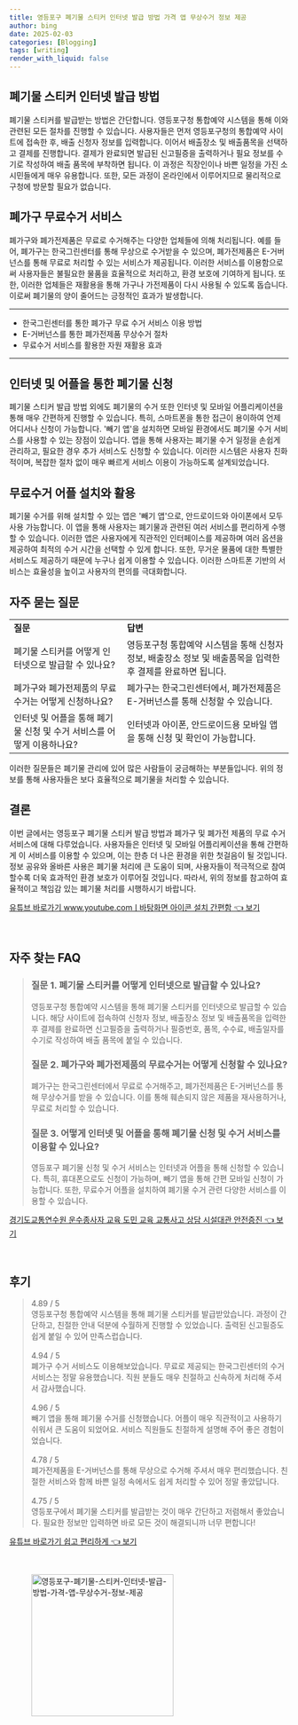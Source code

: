 ```yaml
---
title: 영등포구 폐기물 스티커 인터넷 발급 방법 가격 앱 무상수거 정보 제공
author: bing
date: 2025-02-03
categories: [Blogging]
tags: [writing]
render_with_liquid: false
---
```



<h2 id='폐기물 스티커 인터넷 발급 방법'>폐기물 스티커 인터넷 발급 방법</h2>

<p>폐기물 스티커를 발급받는 방법은 간단합니다. 영등포구청 통합예약 시스템을 통해 이와 관련된 모든 절차를 진행할 수 있습니다. 사용자들은 먼저 영등포구청의 통합예약 사이트에 접속한 후, 배출 신청자 정보를 입력합니다. 이어서 배출장소 및 배출품목을 선택하고 결제를 진행합니다. 결제가 완료되면 발급된 신고필증을 출력하거나 필요 정보를 수기로 작성하여 배출 품목에 부착하면 됩니다. 이 과정은 직장인이나 바쁜 일정을 가진 소시민들에게 매우 유용합니다. 또한, 모든 과정이 온라인에서 이루어지므로 물리적으로 구청에 방문할 필요가 없습니다.</p>

<h2 id='폐가구 무료수거 서비스'>폐가구 무료수거 서비스</h2>

<p>폐가구와 폐가전제품은 무료로 수거해주는 다양한 업체들에 의해 처리됩니다. 예를 들어, 폐가구는 한국그린센터를 통해 무상으로 수거받을 수 있으며, 폐가전제품은 E-거버넌스를 통해 무료로 처리할 수 있는 서비스가 제공됩니다. 이러한 서비스를 이용함으로써 사용자들은 불필요한 물품을 효율적으로 처리하고, 환경 보호에 기여하게 됩니다. 또한, 이러한 업체들은 재활용을 통해 가구나 가전제품이 다시 사용될 수 있도록 돕습니다. 이로써 폐기물의 양이 줄어드는 긍정적인 효과가 발생합니다.</p>

<hr />

<ul>
    <li>한국그린센터를 통한 폐가구 무료 수거 서비스 이용 방법</li>
    <li>E-거버넌스를 통한 폐가전제품 무상수거 절차</li>
    <li>무료수거 서비스를 활용한 자원 재활용 효과</li>
</ul>

<hr />

<h2 id='인터넷 및 어플을 통한 폐기물 신청'>인터넷 및 어플을 통한 폐기물 신청</h2>

<p>폐기물 스티커 발급 방법 외에도 폐기물의 수거 또한 인터넷 및 모바일 어플리케이션을 통해 매우 간편하게 진행할 수 있습니다. 특히, 스마트폰을 통한 접근이 용이하여 언제 어디서나 신청이 가능합니다. '빼기 앱'을 설치하면 모바일 환경에서도 폐기물 수거 서비스를 사용할 수 있는 장점이 있습니다. 앱을 통해 사용자는 폐기물 수거 일정을 손쉽게 관리하고, 필요한 경우 추가 서비스도 신청할 수 있습니다. 이러한 시스템은 사용자 친화적이며, 복잡한 절차 없이 매우 빠르게 서비스 이용이 가능하도록 설계되었습니다.</p>

<h2 id='무료수거 어플 설치와 활용'>무료수거 어플 설치와 활용</h2>

<p>폐기물 수거를 위해 설치할 수 있는 앱은 '빼기 앱'으로, 안드로이드와 아이폰에서 모두 사용 가능합니다. 이 앱을 통해 사용자는 폐기물과 관련된 여러 서비스를 편리하게 수행할 수 있습니다. 이러한 앱은 사용자에게 직관적인 인터페이스를 제공하며 여러 옵션을 제공하여 최적의 수거 시간을 선택할 수 있게 합니다. 또한, 무거운 물품에 대한 특별한 서비스도 제공하기 때문에 누구나 쉽게 이용할 수 있습니다. 이러한 스마트폰 기반의 서비스는 효율성을 높이고 사용자의 편의를 극대화합니다.</p>

<h2 id='자주 묻는 질문'>자주 묻는 질문</h2>

<table>
    <tr>
        <td><b>질문</b></td>
        <td><b>답변</b></td>
    </tr>
    <tr>
        <td>폐기물 스티커를 어떻게 인터넷으로 발급할 수 있나요?</td>
        <td>영등포구청 통합예약 시스템을 통해 신청자 정보, 배출장소 정보 및 배출품목을 입력한 후 결제를 완료하면 됩니다.</td>
    </tr>
    <tr>
        <td>폐가구와 폐가전제품의 무료수거는 어떻게 신청하나요?</td>
        <td>폐가구는 한국그린센터에서, 폐가전제품은 E-거버넌스를 통해 신청할 수 있습니다.</td>
    </tr>
    <tr>
        <td>인터넷 및 어플을 통해 폐기물 신청 및 수거 서비스를 어떻게 이용하나요?</td>
        <td>인터넷과 아이폰, 안드로이드용 모바일 앱을 통해 신청 및 확인이 가능합니다.</td>
    </tr>
</table>

<p>이러한 질문들은 폐기물 관리에 있어 많은 사람들이 궁금해하는 부분들입니다. 위의 정보를 통해 사용자들은 보다 효율적으로 폐기물을 처리할 수 있습니다.</p>

<h2 id='결론'>결론</h2>

<p>이번 글에서는 영등포구 폐기물 스티커 발급 방법과 폐가구 및 폐가전 제품의 무료 수거 서비스에 대해 다루었습니다. 사용자들은 인터넷 및 모바일 어플리케이션을 통해 간편하게 이 서비스를 이용할 수 있으며, 이는 한층 더 나은 환경을 위한 첫걸음이 될 것입니다. 정보 공유와 올바른 사용은 폐기물 처리에 큰 도움이 되며, 사용자들이 적극적으로 참여할수록 더욱 효과적인 환경 보호가 이루어질 것입니다. 따라서, 위의 정보를 참고하여 효율적이고 책임감 있는 폐기물 처리를 시행하시기 바랍니다.</p>


<p><a class="click-button" title="유튜브 바로가기 www.youtube.comㅣ바탕화면 아이콘 설치 간편함" href="https://yellowplanner.github.io/posts/%EC%9C%A0%ED%8A%9C%EB%B8%8C-%EB%B0%94%EB%A1%9C%EA%B0%80%EA%B8%B0-www.youtube.com%E3%85%A3%EB%B0%94%ED%83%95%ED%99%94%EB%A9%B4-%EC%95%84%EC%9D%B4%EC%BD%98-%EC%84%A4%EC%B9%98-%EA%B0%84%ED%8E%B8%ED%95%A8/" rel="dofollow">유튜브 바로가기 www.youtube.comㅣ바탕화면 아이콘 설치 간편함 👈 보기</a></p><br>
<h2 id='자주_찾는_FAQ'>자주 찾는 FAQ</h2>
<div itemscope="" itemtype="https://schema.org/FAQPage"> 
<blockquote> 
<div itemscope="" itemprop="mainEntity" itemtype="https://schema.org/Question"> 
<h3 itemprop="name">질문 1. 폐기물 스티커를 어떻게 인터넷으로 발급할 수 있나요?</h3> 
<div itemscope="" itemprop="acceptedAnswer" itemtype="https://schema.org/Answer"> 
<span itemprop="text"> 
<p>영등포구청 통합예약 시스템을 통해 폐기물 스티커를 인터넷으로 발급할 수 있습니다. 해당 사이트에 접속하여 신청자 정보, 배출장소 정보 및 배출품목을 입력한 후 결제를 완료하면 신고필증을 출력하거나 필증번호, 품목, 수수료, 배출일자를 수기로 작성하여 배출 품목에 붙일 수 있습니다.</p> 
</span> 
</div> 
</div> 

<div itemscope="" itemprop="mainEntity" itemtype="https://schema.org/Question"> 
<h3 itemprop="name">질문 2. 폐가구와 폐가전제품의 무료수거는 어떻게 신청할 수 있나요?</h3> 
<div itemscope="" itemprop="acceptedAnswer" itemtype="https://schema.org/Answer"> 
<span itemprop="text"> 
<p>폐가구는 한국그린센터에서 무료로 수거해주고, 폐가전제품은 E-거버넌스를 통해 무상수거를 받을 수 있습니다. 이를 통해 훼손되지 않은 제품을 재사용하거나, 무료로 처리할 수 있습니다.</p> 
</span> 
</div> 
</div> 

<div itemscope="" itemprop="mainEntity" itemtype="https://schema.org/Question"> 
<h3 itemprop="name">질문 3. 어떻게 인터넷 및 어플을 통해 폐기물 신청 및 수거 서비스를 이용할 수 있나요?</h3> 
<div itemscope="" itemprop="acceptedAnswer" itemtype="https://schema.org/Answer"> 
<span itemprop="text"> 
<p>영등포구 폐기물 신청 및 수거 서비스는 인터넷과 어플을 통해 신청할 수 있습니다. 특히, 휴대폰으로도 신청이 가능하며, 빼기 앱을 통해 간편 모바일 신청이 가능합니다. 또한, 무료수거 어플을 설치하여 폐기물 수거 관련 다양한 서비스를 이용할 수 있습니다.</p> 
</span> 
</div> 
</div> 
</blockquote> 
</div>
<p><a class="click-button" title="경기도교통연수원 운수종사자 교육 도민 교육 교통사고 상담 시설대관 안전증진" href="https://yellowplanner.github.io/posts/%EA%B2%BD%EA%B8%B0%EB%8F%84%EA%B5%90%ED%86%B5%EC%97%B0%EC%88%98%EC%9B%90-%EC%9A%B4%EC%88%98%EC%A2%85%EC%82%AC%EC%9E%90-%EA%B5%90%EC%9C%A1-%EB%8F%84%EB%AF%BC-%EA%B5%90%EC%9C%A1-%EA%B5%90%ED%86%B5%EC%82%AC%EA%B3%A0-%EC%83%81%EB%8B%B4-%EC%8B%9C%EC%84%A4%EB%8C%80%EA%B4%80-%EC%95%88%EC%A0%84%EC%A6%9D%EC%A7%84/" rel="dofollow">경기도교통연수원 운수종사자 교육 도민 교육 교통사고 상담 시설대관 안전증진 👈 보기</a></p><br>
<h2 id='후기'>후기</h2>
<div itemscope itemtype="https://schema.org/Product">
  <blockquote>
  <div itemprop="review" itemscope itemtype="https://schema.org/Review">
      <div itemprop="reviewRating" itemscope itemtype="https://schema.org/Rating"> <span itemprop="ratingValue">4.89</span> / <span itemprop="bestRating">5</span> </div>
      <span itemprop="reviewBody">영등포구청 통합예약 시스템을 통해 폐기물 스티커를 발급받았습니다. 과정이 간단하고, 친절한 안내 덕분에 수월하게 진행할 수 있었습니다. 출력된 신고필증도 쉽게 붙일 수 있어 만족스럽습니다.</span>
  </div>
  <br>
  <div itemprop="review" itemscope itemtype="https://schema.org/Review">
      <div itemprop="reviewRating" itemscope itemtype="https://schema.org/Rating"> <span itemprop="ratingValue">4.94</span> / <span itemprop="bestRating">5</span> </div>
      <span itemprop="reviewBody">폐가구 수거 서비스도 이용해보았습니다. 무료로 제공되는 한국그린센터의 수거 서비스는 정말 유용했습니다. 직원 분들도 매우 친절하고 신속하게 처리해 주셔서 감사했습니다.</span>
  </div>
  <br>
  <div itemprop="review" itemscope itemtype="https://schema.org/Review">
      <div itemprop="reviewRating" itemscope itemtype="https://schema.org/Rating"> <span itemprop="ratingValue">4.96</span> / <span itemprop="bestRating">5</span> </div>
      <span itemprop="reviewBody">빼기 앱을 통해 폐기물 수거를 신청했습니다. 어플이 매우 직관적이고 사용하기 쉬워서 큰 도움이 되었어요. 서비스 직원들도 친절하게 설명해 주어 좋은 경험이었습니다.</span>
  </div>
  <br>
  <div itemprop="review" itemscope itemtype="https://schema.org/Review">
      <div itemprop="reviewRating" itemscope itemtype="https://schema.org/Rating"> <span itemprop="ratingValue">4.78</span> / <span itemprop="bestRating">5</span> </div>
      <span itemprop="reviewBody">폐가전제품을 E-거버넌스를 통해 무상으로 수거해 주셔서 매우 편리했습니다. 친절한 서비스와 함께 바쁜 일정 속에서도 쉽게 처리할 수 있어 정말 좋았답니다.</span>
  </div>
  <br>
  <div itemprop="review" itemscope itemtype="https://schema.org/Review">
      <div itemprop="reviewRating" itemscope itemtype="https://schema.org/Rating"> <span itemprop="ratingValue">4.75</span> / <span itemprop="bestRating">5</span> </div>
      <span itemprop="reviewBody">영등포구에서 폐기물 스티커를 발급받는 것이 매우 간단하고 저렴해서 좋았습니다. 필요한 정보만 입력하면 바로 모든 것이 해결되니까 너무 편합니다!</span>
  </div>
  </blockquote>
</div>
<p><a class="click-button" title="유튜브 바로가기 쉽고 편리하게" href="https://yellowplanner.github.io/posts/%EC%9C%A0%ED%8A%9C%EB%B8%8C-%EB%B0%94%EB%A1%9C%EA%B0%80%EA%B8%B0-%EC%89%BD%EA%B3%A0-%ED%8E%B8%EB%A6%AC%ED%95%98%EA%B2%8C/" rel="dofollow">유튜브 바로가기 쉽고 편리하게 👈 보기</a></p><br>
<figure class="image"><img src="https://yellowplanner.github.io/assets/img/thumbnail/영등포구-폐기물-스티커-인터넷-발급-방법-가격-앱-무상수거-정보-제공.webp" alt="영등포구-폐기물-스티커-인터넷-발급-방법-가격-앱-무상수거-정보-제공" width="256" height="256"></figure>